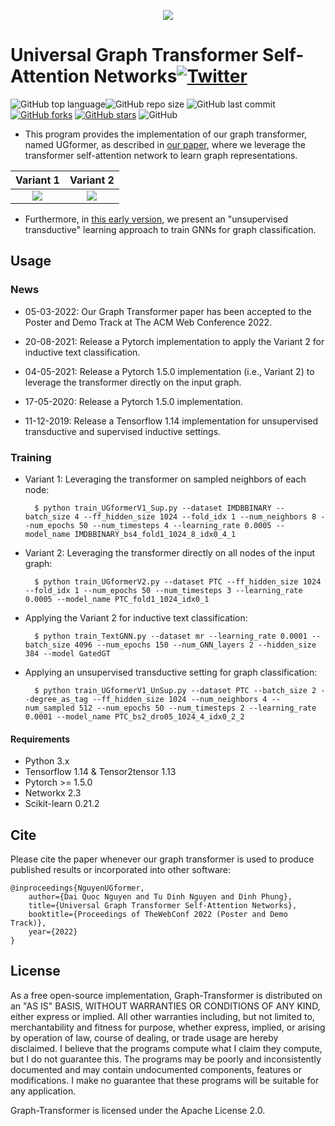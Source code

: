 <p align="center">
	<img src="https://github.com/daiquocnguyen/U2GNN/blob/master/logo.png">
</p>

# Universal Graph Transformer Self-Attention Networks<a href="https://twitter.com/intent/tweet?text=Wow:&url=https%3A%2F%2Fgithub.com%2Fdaiquocnguyen%2FU2GNN%2Fblob%2Fmaster%2FREADME.md"><img alt="Twitter" src="https://img.shields.io/twitter/url?style=social&url=https%3A%2F%2Ftwitter.com%2Fdaiquocng"></a>

<img alt="GitHub top language" src="https://img.shields.io/github/languages/top/daiquocnguyen/U2GNN"><img alt="GitHub repo size" src="https://img.shields.io/github/repo-size/daiquocnguyen/U2GNN">
<img alt="GitHub last commit" src="https://img.shields.io/github/last-commit/daiquocnguyen/U2GNN">
<a href="https://github.com/daiquocnguyen/U2GNN/network"><img alt="GitHub forks" src="https://img.shields.io/github/forks/daiquocnguyen/U2GNN"></a>
<a href="https://github.com/daiquocnguyen/U2GNN/stargazers"><img alt="GitHub stars" src="https://img.shields.io/github/stars/daiquocnguyen/U2GNN"></a>
<img alt="GitHub" src="https://img.shields.io/github/license/daiquocnguyen/U2GNN">

- This program provides the implementation of our graph transformer, named UGformer, as described in [our paper](https://arxiv.org/pdf/1909.11855.pdf), where we leverage the transformer self-attention network to learn graph representations.

Variant 1            |  Variant 2
:-------------------------:|:-------------------------:
![](https://github.com/daiquocnguyen/U2GNN/blob/master/UGformer_v1.png)  |  ![](https://github.com/daiquocnguyen/U2GNN/blob/master/UGformer_v2.png)

- Furthermore, in [this early version](https://arxiv.org/pdf/1909.11855v9.pdf), we present an "unsupervised transductive" learning approach to train GNNs for graph classification. 

## Usage

### News
- 05-03-2022: Our Graph Transformer paper has been accepted to the Poster and Demo Track at The ACM Web Conference 2022.

- 20-08-2021: Release a Pytorch implementation to apply the Variant 2 for inductive text classification.

- 04-05-2021: Release a Pytorch 1.5.0 implementation (i.e., Variant 2) to leverage the transformer directly on the input graph.

- 17-05-2020: Release a Pytorch 1.5.0 implementation. 

- 11-12-2019: Release a Tensorflow 1.14 implementation for unsupervised transductive and supervised inductive settings.

### Training
		
- Variant 1: Leveraging the transformer on sampled neighbors of each node:

		$ python train_UGformerV1_Sup.py --dataset IMDBBINARY --batch_size 4 --ff_hidden_size 1024 --fold_idx 1 --num_neighbors 8 --num_epochs 50 --num_timesteps 4 --learning_rate 0.0005 --model_name IMDBBINARY_bs4_fold1_1024_8_idx0_4_1
	
- Variant 2: Leveraging the transformer directly on all nodes of the input graph:
		 
		$ python train_UGformerV2.py --dataset PTC --ff_hidden_size 1024 --fold_idx 1 --num_epochs 50 --num_timesteps 3 --learning_rate 0.0005 --model_name PTC_fold1_1024_idx0_1
		
- Applying the Variant 2 for inductive text classification:

		$ python train_TextGNN.py --dataset mr --learning_rate 0.0001 --batch_size 4096 --num_epochs 150 --num_GNN_layers 2 --hidden_size 384 --model GatedGT

- Applying an unsupervised transductive setting for graph classification: 

		$ python train_UGformerV1_UnSup.py --dataset PTC --batch_size 2 --degree_as_tag --ff_hidden_size 1024 --num_neighbors 4 --num_sampled 512 --num_epochs 50 --num_timesteps 2 --learning_rate 0.0001 --model_name PTC_bs2_dro05_1024_4_idx0_2_2


#### Requirements
- Python 	3.x
- Tensorflow 	1.14 & Tensor2tensor 1.13
- Pytorch >= 1.5.0
- Networkx 	2.3
- Scikit-learn	0.21.2

## Cite  
Please cite the paper whenever our graph transformer is used to produce published results or incorporated into other software:

	@inproceedings{NguyenUGformer,
		author={Dai Quoc Nguyen and Tu Dinh Nguyen and Dinh Phung},
		title={Universal Graph Transformer Self-Attention Networks},
		booktitle={Proceedings of TheWebConf 2022 (Poster and Demo Track)},
		year={2022}
	}

## License
As a free open-source implementation, Graph-Transformer is distributed on an "AS IS" BASIS, WITHOUT WARRANTIES OR CONDITIONS OF ANY KIND, either express or implied. All other warranties including, but not limited to, merchantability and fitness for purpose, whether express, implied, or arising by operation of law, course of dealing, or trade usage are hereby disclaimed. I believe that the programs compute what I claim they compute, but I do not guarantee this. The programs may be poorly and inconsistently documented and may contain undocumented components, features or modifications. I make no guarantee that these programs will be suitable for any application.

Graph-Transformer is licensed under the Apache License 2.0.
